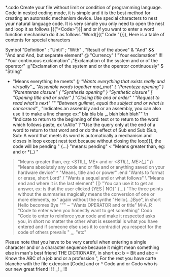 *.codo
Create your file without limit or condition of programming language. Code in nested coding mode, it is simple and it is the best method for creating an automatic mechanism device. Use special characters to nest your natural language code. It is very simple you only need to open the nest and loop it as follows [{("&lt;Code>")}] and or if you want to enter a word function mechanism do it as follows "Word([{(" Code ")}]), Here is a table of contents for special characters 

Symbol "Definition" 
: "Until"
; "With"
, "Result of the above"
& "And"
&& "And and And, but separate element"
@ "Currency"
! "Your exclamation"
!!! "Your continuous exclamation"
¡"Exclamation of the system and or of the operator" 
¡¡¡"Exclamation of the system and or the operator continuously"
$ "String" 
* "Means everything he meets" 
(_) "Wants everything that exists really and virtually" 
_ "Assemble words together mot_mot" 
( "Parenteze opening" 
) "Parentenze closure"
{ "Synthesis opening" 
} "Synthetic closure" 
[ "Opening title and or order"
] "Closing title and or order"
' "Request to read what's next"
"" "Between guilmet, equal the subject and or what is concerned"
,_ "Indicates an assembly and or an assembly, you can also use it to make a line change ex:" bla bla bla ,_ 
blah blah blah""
\n "Indicate to return to the beginning of the text or to return to the word which follows paste, ex \nAllo"
? "Use the query only at the end of a word to return to that word and or do the effect of Sub end Sub (Sub, Sub: A word that    meets its word is automatically a mechanism and closes in loop except nest text because without closing the loop)}], the      code will be pending "
{...} "means: pending" 
< "Means greater than, eg: <MOI> and or *<MOI>(_) "
> "Means greater than, eg: <STILL, ME> and or *<STILL, ME>(_)"
(*) "Means absolutely any code and or file and or anything saved on your hardware device"
^ "Means, title and or power" 
.end "Wants to format or erase, short Lord" 
/ "Wants a sequel and or what follows" 
\ "Means end and where it is the last element" 
{|} "You can use it to get an answer, ex: is that the user clicked {YES | NO}" 
{...} "The three points without the summaries magically means the conversion of one or more elements, ex" again without the          synthe "Hello{...}Bye", in short Hello becomes Bye """
~ "Wants OPERATOR and or title" 
M-A_R "Code to enter when you honestly want to get something" 
Codo "Code to enter to reinforce your code and make it respected asks you, in short no matter the other what is essential is 
      what you have entered and if someone else uses it to contradict you respect for the code of others prevails "
,,, "etc"      
  
  Please note that you have to be very careful when entering a single character and or a character sequence because it might mean something else in man's best friend THE DICTIONARY, in short ex: b = Bit and abc = Know the ABC of a job and or a profession ", For the rest you have carte blanche with the file extension [Codo] and or ^ Codo and or Codo who is our new great friend !! ! _! _ !!!
